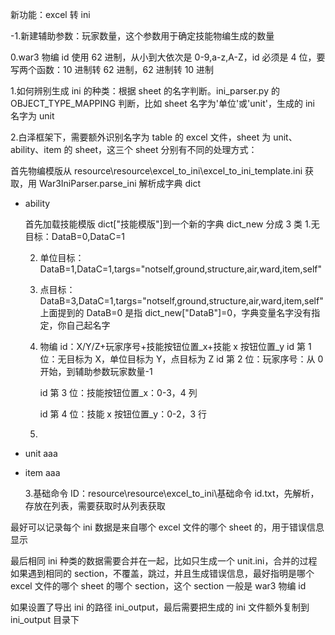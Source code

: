 新功能：excel 转 ini

-1.新建辅助参数：玩家数量，这个参数用于确定技能物编生成的数量

0.war3 物编 id 使用 62 进制，从小到大依次是 0-9,a-z,A-Z，id 必须是 4 位，要写两个函数：10 进制转 62 进制，62 进制转 10 进制

1.如何辨别生成 ini 的种类：根据 sheet 的名字判断。ini_parser.py 的 OBJECT_TYPE_MAPPING 判断，比如 sheet 名字为'单位'或'unit'，生成的 ini 名字为 unit

2.白泽框架下，需要额外识别名字为 table 的 excel 文件，sheet 为 unit、ability、item 的 sheet，这三个 sheet 分别有不同的处理方式：

首先物编模版从 resource\resource\excel_to_ini\excel_to_ini_template.ini 获取，用 War3IniParser.parse_ini 解析成字典 dict

- ability

  首先加载技能模版 dict["技能模版"]到一个新的字典 dict_new
  分成 3 类 1.无目标：DataB=0,DataC=1

  2. 单位目标：DataB=1,DataC=1,targs="notself,ground,structure,air,ward,item,self"
  3. 点目标：DataB=3,DataC=1,targs="notself,ground,structure,air,ward,item,self"
     上面提到的 DataB=0 是指 dict_new["DataB"]=0，字典变量名字没有指定，你自己起名字
  4. 物编 id：X/Y/Z+玩家序号+技能按钮位置\_x+技能 x 按钮位置\_y
     id 第 1 位：无目标为 X，单位目标为 Y，点目标为 Z
     id 第 2 位：玩家序号：从 0 开始，到辅助参数玩家数量-1

     id 第 3 位：技能按钮位置\_x：0-3，4 列

     id 第 4 位：技能 x 按钮位置\_y：0-2，3 行

  5.

- unit
  aaa
- item
  aaa

  3.基础命令 ID：resource\resource\excel_to_ini\基础命令 id.txt，先解析，存放在列表，需要获取时从列表获取

最好可以记录每个 ini 数据是来自哪个 excel 文件的哪个 sheet 的，用于错误信息显示

最后相同 ini 种类的数据需要合并在一起，比如只生成一个 unit.ini，合并的过程如果遇到相同的 section，不覆盖，跳过，并且生成错误信息，最好指明是哪个 excel 文件的哪个 sheet 的哪个 section，这个 section 一般是 war3 物编 id

如果设置了导出 ini 的路径 ini_output，最后需要把生成的 ini 文件额外复制到 ini_output 目录下
